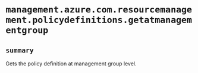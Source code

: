 # `management.azure.com.resourcemanagement.policydefinitions.getatmanagementgroup`

## `summary`
Gets the policy definition at management group level.


